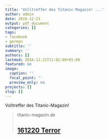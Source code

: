 ```yaml
---
title: 'Volltreffer des Titanic-Magazin! ...'
author: admin
date: 2016-12-21
output: pdf_document
categories: []
tags:
- facebook
- german
subtitle: ''
summary: ''
authors: []
lastmod: 2016-12-21T11:02:09+01:00
featured: no
image:
  caption: ''
  focal_point: ''
  preview_only: no
projects: []
slug: []
---
```

Volltreffer des Titanic-Magazin!
> titanic-magazin.de
> ## [161220 Terror](http://www.titanic-magazin.de/fileadmin/content/Postkarten/161220_Terror.jpg)
>

